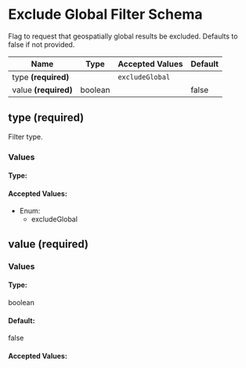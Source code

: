 # Exclude Global Filter Schema

Flag to request that geospatially global results be excluded. Defaults to false if not provided.


| Name | Type | Accepted Values | Default |
|------|------|--------|---------|
| type **(required)**| | `excludeGlobal`|  |
| value **(required)**| boolean| | false |


## type **(required)**

Filter type.

### Values

#### Type:



#### Accepted Values:
* Enum:
  - excludeGlobal





## value **(required)**


### Values

#### Type:
boolean
#### Default:
false


#### Accepted Values:






